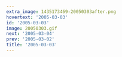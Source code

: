 ```yaml
---
extra_image: 1435173469-20050303after.png
hovertext: '2005-03-03'
id: '2005-03-03'
image: 20050303.gif
next: '2005-03-04'
prev: '2005-03-02'
title: '2005-03-03'
---
```

